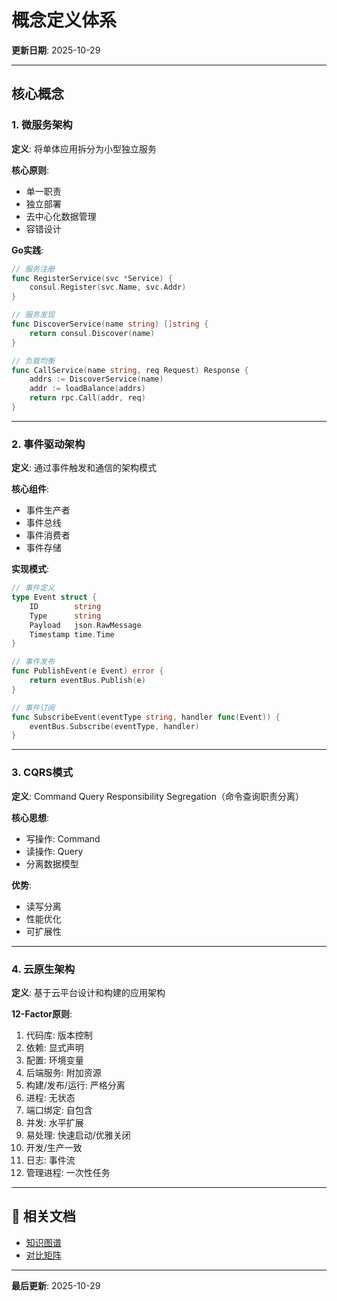 ﻿# 概念定义体系

**更新日期**: 2025-10-29

---

## 核心概念

### 1. 微服务架构

**定义**: 将单体应用拆分为小型独立服务

**核心原则**:

- 单一职责
- 独立部署
- 去中心化数据管理
- 容错设计

**Go实践**:

```go
// 服务注册
func RegisterService(svc *Service) {
    consul.Register(svc.Name, svc.Addr)
}

// 服务发现
func DiscoverService(name string) []string {
    return consul.Discover(name)
}

// 负载均衡
func CallService(name string, req Request) Response {
    addrs := DiscoverService(name)
    addr := loadBalance(addrs)
    return rpc.Call(addr, req)
}
```

---

### 2. 事件驱动架构

**定义**: 通过事件触发和通信的架构模式

**核心组件**:

- 事件生产者
- 事件总线
- 事件消费者
- 事件存储

**实现模式**:

```go
// 事件定义
type Event struct {
    ID        string
    Type      string
    Payload   json.RawMessage
    Timestamp time.Time
}

// 事件发布
func PublishEvent(e Event) error {
    return eventBus.Publish(e)
}

// 事件订阅
func SubscribeEvent(eventType string, handler func(Event)) {
    eventBus.Subscribe(eventType, handler)
}
```

---

### 3. CQRS模式

**定义**: Command Query Responsibility Segregation（命令查询职责分离）

**核心思想**:

- 写操作: Command
- 读操作: Query
- 分离数据模型

**优势**:

- 读写分离
- 性能优化
- 可扩展性

---

### 4. 云原生架构

**定义**: 基于云平台设计和构建的应用架构

**12-Factor原则**:

1. 代码库: 版本控制
2. 依赖: 显式声明
3. 配置: 环境变量
4. 后端服务: 附加资源
5. 构建/发布/运行: 严格分离
6. 进程: 无状态
7. 端口绑定: 自包含
8. 并发: 水平扩展
9. 易处理: 快速启动/优雅关闭
10. 开发/生产一致
11. 日志: 事件流
12. 管理进程: 一次性任务

---

## 🔗 相关文档

- [知识图谱](./00-知识图谱.md)
- [对比矩阵](./00-对比矩阵.md)

---

**最后更新**: 2025-10-29
